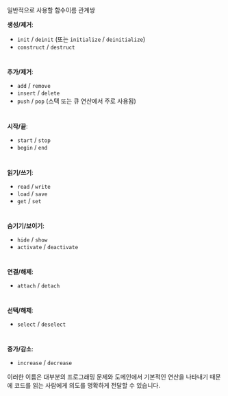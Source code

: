 일반적으로 사용할 함수이름 관계쌍

**생성/제거**:
  - `init` / `deinit` (또는 `initialize` / `deinitialize`)
  - `construct` / `destruct`
#

**추가/제거**:
  - `add` / `remove`
  - `insert` / `delete`
  - `push` / `pop` (스택 또는 큐 연산에서 주로 사용됨)
#
**시작/끝**:
  - `start` / `stop`
  - `begin` / `end`
#
**읽기/쓰기**:
  - `read` / `write`
  - `load` / `save`
  - `get` / `set`
#
**숨기기/보이기**:
  - `hide` / `show`
  - `activate` / `deactivate`
#
**연결/해제**:
  - `attach` / `detach`
#
**선택/해제**:
  - `select` / `deselect`
#
**증가/감소**:
  - `increase` / `decrease`

이러한 이름은 대부분의 프로그래밍 문제와 도메인에서 기본적인 연산을 나타내기 때문에 코드를 읽는 사람에게 의도를 명확하게 전달할 수 있습니다.